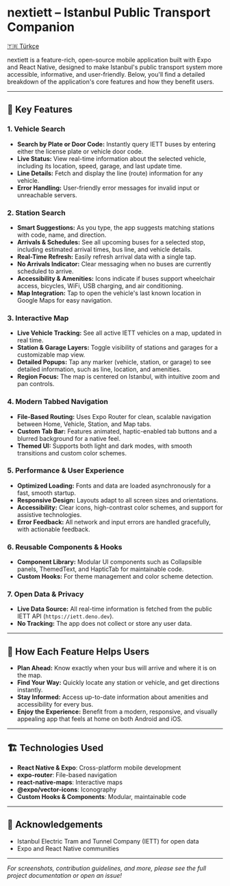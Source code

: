 # nextiett – Istanbul Public Transport Companion

[🇹🇷 Türkçe](./README.tr.md)

nextiett is a feature-rich, open-source mobile application built with Expo and React Native, designed to make Istanbul's public transport system more accessible, informative, and user-friendly. Below, you'll find a detailed breakdown of the application's core features and how they benefit users.

---

## 🚀 Key Features

### 1. **Vehicle Search**
- **Search by Plate or Door Code:** Instantly query IETT buses by entering either the license plate or vehicle door code.
- **Live Status:** View real-time information about the selected vehicle, including its location, speed, garage, and last update time.
- **Line Details:** Fetch and display the line (route) information for any vehicle.
- **Error Handling:** User-friendly error messages for invalid input or unreachable servers.

### 2. **Station Search**
- **Smart Suggestions:** As you type, the app suggests matching stations with code, name, and direction.
- **Arrivals & Schedules:** See all upcoming buses for a selected stop, including estimated arrival times, bus line, and vehicle details.
- **Real-Time Refresh:** Easily refresh arrival data with a single tap.
- **No Arrivals Indicator:** Clear messaging when no buses are currently scheduled to arrive.
- **Accessibility & Amenities:** Icons indicate if buses support wheelchair access, bicycles, WiFi, USB charging, and air conditioning.
- **Map Integration:** Tap to open the vehicle's last known location in Google Maps for easy navigation.

### 3. **Interactive Map**
- **Live Vehicle Tracking:** See all active IETT vehicles on a map, updated in real time.
- **Station & Garage Layers:** Toggle visibility of stations and garages for a customizable map view.
- **Detailed Popups:** Tap any marker (vehicle, station, or garage) to see detailed information, such as line, location, and amenities.
- **Region Focus:** The map is centered on Istanbul, with intuitive zoom and pan controls.

### 4. **Modern Tabbed Navigation**
- **File-Based Routing:** Uses Expo Router for clean, scalable navigation between Home, Vehicle, Station, and Map tabs.
- **Custom Tab Bar:** Features animated, haptic-enabled tab buttons and a blurred background for a native feel.
- **Themed UI:** Supports both light and dark modes, with smooth transitions and custom color schemes.

### 5. **Performance & User Experience**
- **Optimized Loading:** Fonts and data are loaded asynchronously for a fast, smooth startup.
- **Responsive Design:** Layouts adapt to all screen sizes and orientations.
- **Accessibility:** Clear icons, high-contrast color schemes, and support for assistive technologies.
- **Error Feedback:** All network and input errors are handled gracefully, with actionable feedback.

### 6. **Reusable Components & Hooks**
- **Component Library:** Modular UI components such as Collapsible panels, ThemedText, and HapticTab for maintainable code.
- **Custom Hooks:** For theme management and color scheme detection.

### 7. **Open Data & Privacy**
- **Live Data Source:** All real-time information is fetched from the public IETT API (`https://iett.deno.dev`).
- **No Tracking:** The app does not collect or store any user data.

---

## 📱 How Each Feature Helps Users
- **Plan Ahead:** Know exactly when your bus will arrive and where it is on the map.
- **Find Your Way:** Quickly locate any station or vehicle, and get directions instantly.
- **Stay Informed:** Access up-to-date information about amenities and accessibility for every bus.
- **Enjoy the Experience:** Benefit from a modern, responsive, and visually appealing app that feels at home on both Android and iOS.

---

## 🏗️ Technologies Used
- **React Native & Expo**: Cross-platform mobile development
- **expo-router**: File-based navigation
- **react-native-maps**: Interactive maps
- **@expo/vector-icons**: Iconography
- **Custom Hooks & Components**: Modular, maintainable code

---

## 🙏 Acknowledgements
- Istanbul Electric Tram and Tunnel Company (IETT) for open data
- Expo and React Native communities

---

*For screenshots, contribution guidelines, and more, please see the full project documentation or open an issue!*
